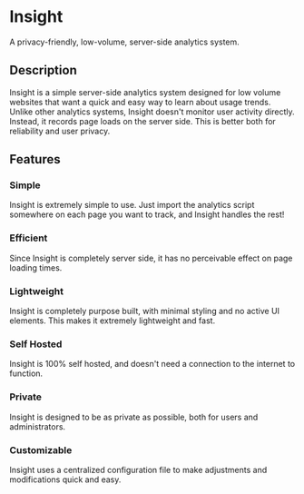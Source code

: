 # Insight

A privacy-friendly, low-volume, server-side analytics system.


## Description

Insight is a simple server-side analytics system designed for low volume websites that want a quick and easy way to learn about usage trends. Unlike other analytics systems, Insight doesn't monitor user activity directly. Instead, it records page loads on the server side. This is better both for reliability and user privacy.


## Features

### Simple

Insight is extremely simple to use. Just import the analytics script somewhere on each page you want to track, and Insight handles the rest!

### Efficient

Since Insight is completely server side, it has no perceivable effect on page loading times.

### Lightweight

Insight is completely purpose built, with minimal styling and no active UI elements. This makes it extremely lightweight and fast.

### Self Hosted

Insight is 100% self hosted, and doesn't need a connection to the internet to function.

### Private

Insight is designed to be as private as possible, both for users and administrators.

### Customizable

Insight uses a centralized configuration file to make adjustments and modifications quick and easy.
